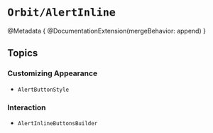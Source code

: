 # ``Orbit/AlertInline``

@Metadata {
    @DocumentationExtension(mergeBehavior: append)
}

## Topics

### Customizing Appearance

- ``AlertButtonStyle``

### Interaction

- ``AlertInlineButtonsBuilder``

